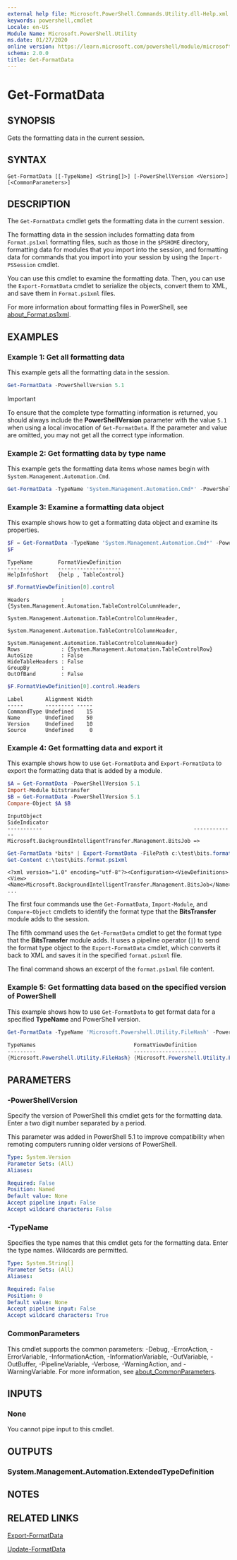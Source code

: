 ```yaml
---
external help file: Microsoft.PowerShell.Commands.Utility.dll-Help.xml
keywords: powershell,cmdlet
Locale: en-US
Module Name: Microsoft.PowerShell.Utility
ms.date: 01/27/2020
online version: https://learn.microsoft.com/powershell/module/microsoft.powershell.utility/get-formatdata?view=powershell-6&WT.mc_id=ps-gethelp
schema: 2.0.0
title: Get-FormatData
---
```

# Get-FormatData

## SYNOPSIS
Gets the formatting data in the current session.

## SYNTAX

```
Get-FormatData [[-TypeName] <String[]>] [-PowerShellVersion <Version>] [<CommonParameters>]
```

## DESCRIPTION

The `Get-FormatData` cmdlet gets the formatting data in the current session.

The formatting data in the session includes formatting data from `Format.ps1xml` formatting files,
such as those in the `$PSHOME` directory, formatting data for modules that you import into the
session, and formatting data for commands that you import into your session by using the
`Import-PSSession` cmdlet.

You can use this cmdlet to examine the formatting data. Then, you can use the `Export-FormatData`
cmdlet to serialize the objects, convert them to XML, and save them in `Format.ps1xml` files.

For more information about formatting files in PowerShell, see
[about_Format.ps1xml](../Microsoft.PowerShell.Core/About/about_Format.ps1xml.md).

## EXAMPLES

### Example 1: Get all formatting data

This example gets all the formatting data in the session.

```powershell
Get-FormatData -PowerShellVersion 5.1
```

> [!IMPORTANT]
> To ensure that the complete type formatting information is returned, you should always include the
> **PowerShellVersion** parameter with the value `5.1` when using a local invocation of
> `Get-FormatData`. If the parameter and value are omitted, you may not get all the correct type
> information.

### Example 2: Get formatting data by type name

This example gets the formatting data items whose names begin with
`System.Management.Automation.Cmd`.

```powershell
Get-FormatData -TypeName 'System.Management.Automation.Cmd*' -PowerShellVersion 5.1
```

### Example 3: Examine a formatting data object

This example shows how to get a formatting data object and examine its properties.

```powershell
$F = Get-FormatData -TypeName 'System.Management.Automation.Cmd*' -PowerShellVersion 5.1
$F
```

```Output
TypeName        FormatViewDefinition
--------        --------------------
HelpInfoShort   {help , TableControl}
```

```powershell
$F.FormatViewDefinition[0].control
```

```Output
Headers          : {System.Management.Automation.TableControlColumnHeader,
                   System.Management.Automation.TableControlColumnHeader,
                   System.Management.Automation.TableControlColumnHeader,
                   System.Management.Automation.TableControlColumnHeader}
Rows             : {System.Management.Automation.TableControlRow}
AutoSize         : False
HideTableHeaders : False
GroupBy          :
OutOfBand        : False
```

```powershell
$F.FormatViewDefinition[0].control.Headers
```

```Output
Label       Alignment Width
-----       --------- -----
CommandType Undefined    15
Name        Undefined    50
Version     Undefined    10
Source      Undefined     0
```

### Example 4: Get formatting data and export it

This example shows how to use `Get-FormatData` and `Export-FormatData` to export the formatting
data that is added by a module.

```powershell
$A = Get-FormatData -PowerShellVersion 5.1
Import-Module bitstransfer
$B = Get-FormatData -PowerShellVersion 5.1
Compare-Object $A $B
```

```Output
InputObject                                                SideIndicator
-----------                                                -------------
Microsoft.BackgroundIntelligentTransfer.Management.BitsJob =>
```

```powershell
Get-FormatData *bits* | Export-FormatData -FilePath c:\test\bits.format.ps1xml
Get-Content c:\test\bits.format.ps1xml
```

```Output
<?xml version="1.0" encoding="utf-8"?><Configuration><ViewDefinitions>
<View><Name>Microsoft.BackgroundIntelligentTransfer.Management.BitsJob</Name>
...
```

The first four commands use the `Get-FormatData`, `Import-Module`, and `Compare-Object` cmdlets to
identify the format type that the **BitsTransfer** module adds to the session.

The fifth command uses the `Get-FormatData` cmdlet to get the format type that the **BitsTransfer**
module adds. It uses a pipeline operator (`|`) to send the format type object to the
`Export-FormatData` cmdlet, which converts it back to XML and saves it in the specified
`format.ps1xml` file.

The final command shows an excerpt of the `format.ps1xml` file content.

### Example 5: Get formatting data based on the specified version of PowerShell

This example shows how to use `Get-FormatData` to get format data for a specified **TypeName** and
PowerShell version.

```powershell
Get-FormatData -TypeName 'Microsoft.Powershell.Utility.FileHash' -PowerShellVersion $PSVersionTable.PSVersion

TypeNames                               FormatViewDefinition
---------                               --------------------
{Microsoft.Powershell.Utility.FileHash} {Microsoft.Powershell.Utility.FileHash}
```

## PARAMETERS

### -PowerShellVersion

Specify the version of PowerShell this cmdlet gets for the formatting data. Enter a two digit number
separated by a period.

This parameter was added in PowerShell 5.1 to improve compatibility when remoting computers running
older versions of PowerShell.

```yaml
Type: System.Version
Parameter Sets: (All)
Aliases:

Required: False
Position: Named
Default value: None
Accept pipeline input: False
Accept wildcard characters: False
```

### -TypeName

Specifies the type names that this cmdlet gets for the formatting data.
Enter the type names.
Wildcards are permitted.

```yaml
Type: System.String[]
Parameter Sets: (All)
Aliases:

Required: False
Position: 0
Default value: None
Accept pipeline input: False
Accept wildcard characters: True
```

### CommonParameters

This cmdlet supports the common parameters: -Debug, -ErrorAction, -ErrorVariable,
-InformationAction, -InformationVariable, -OutVariable, -OutBuffer, -PipelineVariable, -Verbose,
-WarningAction, and -WarningVariable. For more information, see
[about_CommonParameters](https://go.microsoft.com/fwlink/?LinkID=113216).

## INPUTS

### None

You cannot pipe input to this cmdlet.

## OUTPUTS

### System.Management.Automation.ExtendedTypeDefinition

## NOTES

## RELATED LINKS

[Export-FormatData](Export-FormatData.md)

[Update-FormatData](Update-FormatData.md)
